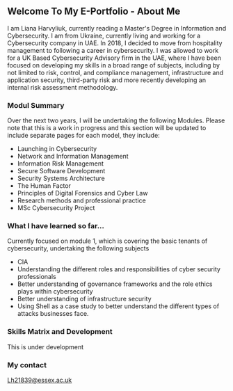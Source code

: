## Welcome To My E-Portfolio - About Me 

I am Liana Harvyliuk, currently reading a Master's Degree in Information and Cybersecurity. I am from Ukraine, currently living and working for a Cybersecurity company in UAE.
In 2018, I decided to move from hospitality management to following a career in cybersecurity. I was allowed to work for a UK Based Cybersecurity Advisory
firm in the UAE, where I have been focused on developing my skills in a broad range of subjects, including by not limited to risk, control, and compliance management,
infrastructure and application security, third-party risk and more recently developing an internal risk assessment methodology.  

### Modul Summary 
Over the next two years, I will be undertaking the following Modules. Please note that this is a work in progress and this section will be updated to include separate pages for each model, they include:

- Launching in Cybersecurity 
- Network and Information Management 
- Information Risk Management 
- Secure Software Development 
- Security Systems Architecture 
- The Human Factor 
- Principles of Digital Forensics and Cyber Law 
- Research methods and professional practice 
- MSc Cybersecurity Project 

### What I have learned so far...

Currently focused on module 1, which is covering the basic tenants of cybersecurity, undertaking the following subjects 
- CIA 
- Understanding the different roles and responsibilities  of cyber security professionals 
- Better understanding of governance frameworks and the role ethics plays within cybersecurity 
- Better understanding of infrastructure security 
- Using Shell as a case study to better understand the different types of attacks businesses face.

### Skills Matrix and Development 

This is under development 

### My contact 

Lh21839@essex.ac.uk

